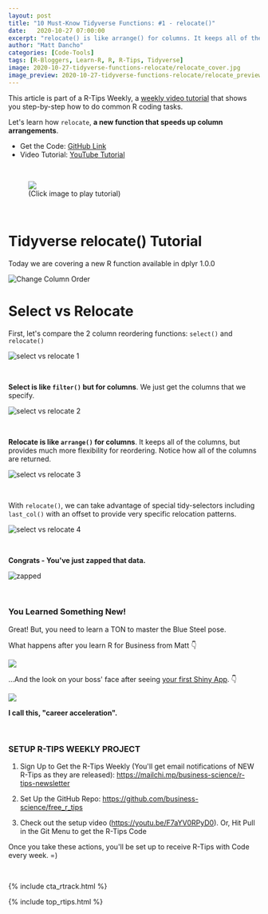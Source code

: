 ```yaml
---
layout: post
title: "10 Must-Know Tidyverse Functions: #1 - relocate()"
date:   2020-10-27 07:00:00
excerpt: "relocate() is like arrange() for columns. It keeps all of the columns, but provides much more flexibility for reordering. Notice how all of the columns are returned. "
author: "Matt Dancho"
categories: [Code-Tools]
tags: [R-Bloggers, Learn-R, R, R-Tips, Tidyverse]
image: 2020-10-27-tidyverse-functions-relocate/relocate_cover.jpg
image_preview: 2020-10-27-tidyverse-functions-relocate/relocate_preview.jpg
---
```




This article is part of a R-Tips Weekly, a [weekly video tutorial](https://mailchi.mp/business-science/r-tips-newsletter) that shows you step-by-step how to do common R coding tasks.


Let's learn how `relocate`, **a new function that speeds up column arrangements**. 

- Get the Code: [GitHub Link](https://github.com/business-science/free_r_tips)
- Video Tutorial: [YouTube Tutorial](https://youtu.be/swm3smjU0RU)

<br>

<figure class="text-center">
  <a href="https://youtu.be/swm3smjU0RU"><img src="/assets/2020-10-27-tidyverse-functions-relocate/video_thumb.jpg" border="0" /></a>
  <figcaption>(Click image to play tutorial)</figcaption>
</figure>

<br>

# Tidyverse relocate() Tutorial

Today we are covering a new R function available in dplyr 1.0.0

![Change Column Order](/assets/2020-10-27-tidyverse-functions-relocate/change_column_order.jpg)


# Select vs Relocate

First, let's compare the 2 column reordering functions: `select()` and `relocate()`

![select vs relocate 1](/assets/2020-10-27-tidyverse-functions-relocate/select_vs_relocate_1.jpg)

<br>

**Select is like `filter()` but for columns**. We just get the columns that we specify. 

![select vs relocate 2](/assets/2020-10-27-tidyverse-functions-relocate/select_vs_relocate_2.jpg)

<br>

**Relocate is like `arrange()` for columns**. It keeps all of the columns, but provides much more flexibility for reordering. Notice how all of the columns are returned. 


![select vs relocate 3](/assets/2020-10-27-tidyverse-functions-relocate/select_vs_relocate_3.jpg)

<br>

With `relocate()`, we can take advantage of special tidy-selectors including `last_col()` with an offset to provide very specific relocation patterns.  

![select vs relocate 4](/assets/2020-10-27-tidyverse-functions-relocate/select_vs_relocate_4.jpg)

<br>

**Congrats - You've just zapped that data.**

![zapped](/assets/2020-10-27-tidyverse-functions-relocate/zapped.gif)




<br>

### You Learned Something New! 
Great! But, you need to learn a TON to master the Blue Steel pose.

What happens after you learn R for Business from Matt 👇
 
![](/assets/2020-10-21-automate-pdf-with-r/learn-r.gif)


...And the look on your boss' face after seeing [your first Shiny App](https://www.business-science.io/business/2020/08/05/build-data-science-app-3-months.html). 👇

![](/assets/2020-10-21-automate-pdf-with-r/reaction.gif)


**I call this, "career acceleration".**



<br>

### SETUP R-TIPS WEEKLY PROJECT

1. Sign Up to Get the R-Tips Weekly (You'll get email notifications of NEW R-Tips as they are released): https://mailchi.mp/business-science/r-tips-newsletter

2. Set Up the GitHub Repo: https://github.com/business-science/free_r_tips

3. Check out the setup video (https://youtu.be/F7aYV0RPyD0). Or, Hit Pull in the Git Menu to get the R-Tips Code

Once you take these actions, you'll be set up to receive R-Tips with Code every week. =)

<br>

{% include cta_rtrack.html %}

{% include top_rtips.html %}